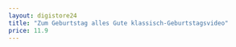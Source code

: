 ```yaml
---
layout: digistore24
title: "Zum Geburtstag alles Gute klassisch-Geburtstagsvideo"
price: 11.9
---
```

